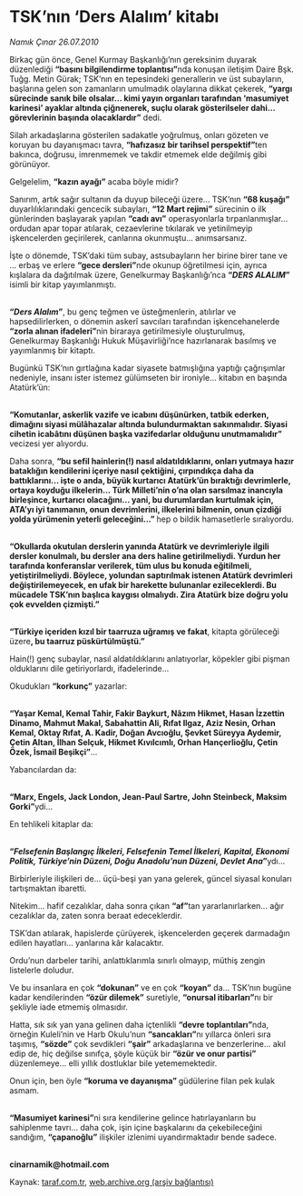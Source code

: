 # TSK’nın ‘Ders Alalım’ kitabı

*Namık Çınar 26.07.2010*

<div class="yazi"><p>Birkaç gün önce, Genel Kurmay Başkanlığı’nın gereksinim duyarak düzenlediği <b>“basını bilgilendirme toplantısı”</b>nda konuşan iletişim Daire Bşk. Tuğg. Metin Gürak; TSK’nın en tepesindeki generallerin ve üst subayların, başlarına gelen son zamanların umulmadık olaylarına dikkat çekerek, <b>“yargı sürecinde sanık bile olsalar... kimi yayın organları tarafından ‘masumiyet karinesi’ ayaklar altında çiğnenerek, suçlu olarak gösterilseler dahi... görevlerinin başında olacaklardır”</b> dedi.</p>
<p>Silah arkadaşlarına gösterilen sadakatle yoğrulmuş, onları gözeten ve koruyan bu dayanışmacı tavra, <b>“hafızasız bir tarihsel perspektif”</b>ten bakınca, doğrusu, imrenmemek ve takdir etmemek elde değilmiş gibi görünüyor.</p>
<p>Gelgelelim, <b>“kazın ayağı”</b> acaba böyle midir?</p>
<p>Sanırım, artık sağır sultanın da duyup bileceği üzere... TSK’nın <b>“68 kuşağı”</b> duyarlılıklarındaki gencecik subayları, <b>“12 Mart rejimi”</b> sürecinin o ilk günlerinden başlayarak yapılan <b>“cadı avı”</b> operasyonlarla tırpanlanmışlar... ordudan apar topar atılarak, cezaevlerine tıkılarak ve yetinilmeyip işkencelerden geçirilerek, canlarına okunmuştu... anımsarsanız.</p>
<p>İşte o dönemde, TSK’daki tüm subay, astsubayların her birine birer tane ve ... erbaş ve erlere <b>“gece dersleri”</b>nde okunup öğretilmesi için, ayrıca kışlalara da dağıtılmak üzere, Genelkurmay Başkanlığı’nca <b>“<i>DERS ALALIM</i>”</b> isimli bir kitap yayımlanmıştı.</p>
<p><b><br/>“<i>Ders Alalım</i>”</b>, bu genç teğmen ve üsteğmenlerin, atılırlar ve hapsedilirlerken, o dönemin askerî savcıları tarafından işkencehanelerde <b>“zorla alınan ifadeleri”</b>nin biraraya getirilmesiyle oluşturulmuş, Genelkurmay Başkanlığı Hukuk Müşavirliği’nce hazırlanarak basılmış ve yayımlanmış bir kitaptı.</p>
<p>Bugünkü TSK’nın gırtlağına kadar siyasete batmışlığına yaptığı çağrışımlar nedeniyle, insanı ister istemez gülümseten bir ironiyle... kitabın en başında Atatürk’ün:</p>
<p><b><br/>“Komutanlar, askerlik vazife ve icabını düşünürken, tatbik ederken, dimağını siyasi mülâhazalar altında bulundurmaktan sakınmalıdır. Siyasi cihetin icabâtını düşünen başka vazifedarlar olduğunu unutmamalıdır” </b>vecizesi yer alıyordu.</p>
<p>Daha sonra, <b>“bu sefil hainlerin(!) nasıl aldatıldıklarını, onları yutmaya hazır bataklığın kendilerini içeriye nasıl çektiğini, çırpındıkça daha da battıklarını... işte o anda, büyük kurtarıcı Atatürk’ün bıraktığı devrimlerle, ortaya koyduğu ilkelerin... Türk Milleti’nin o’na olan sarsılmaz inancıyla birleşince, kurtarıcı olacağını... yani, bu durumlardan kurtulmak için, ATA’yı iyi tanımanın, onun devrimlerini, ilkelerini bilmenin, onun çizdiği yolda yürümenin yeterli geleceğini...” </b>hep o bildik hamasetlerle sıralıyordu.</p>
<p><b><br/>“Okullarda okutulan derslerin yanında Atatürk ve devrimleriyle ilgili dersler konulmalı, bu dersler ana ders haline getirilmeliydi. Yurdun her tarafında konferanslar verilerek, tüm ulus bu konuda eğitilmeli, yetiştirilmeliydi. Böylece, yolundan saptırılmak istenen Atatürk devrimleri değiştirilemeyecek, en ufak bir harekette bulunanlar ezileceklerdi. Bu mücadele TSK’nın başlıca kaygısı olmalıydı. Zira Atatürk bize doğru yolu çok evvelden çizmişti.”</b></p>
<p><b><br/>“Türkiye içeriden kızıl bir taarruza uğramış ve fakat</b>, kitapta görüleceği üzere<b>, bu taarruz püskürtülmüştü.”</b></p>
<p>Hain(!) genç subaylar, nasıl aldatıldıklarını anlatıyorlar, köpekler gibi pişman olduklarını dile getiriyorlardı, ifadelerinde...</p>
<p>Okudukları <b>“korkunç”</b> yazarlar:</p>
<p><b><br/>“Yaşar Kemal, Kemal Tahir, Fakir Baykurt, Nâzım Hikmet, Hasan İzzettin Dinamo, Mahmut Makal, Sabahattin Ali, Rıfat Ilgaz, Aziz Nesin, Orhan Kemal, Oktay Rıfat, A. Kadir, Doğan Avcıoğlu, Şevket Süreyya Aydemir, Çetin Altan, İlhan Selçuk, Hikmet Kıvılcımlı, Orhan Hançerlioğlu, Çetin Özek, İsmail Beşikçi”</b>...</p>
<p>Yabancılardan da:</p>
<p><b><br/>“Marx, Engels, Jack London, Jean-Paul Sartre, John Steinbeck, Maksim Gorki”</b>ydi...</p>
<p>En tehlikeli kitaplar da:</p>
<p><b><br/>“<i>Felsefenin Başlangıç İlkeleri, Felsefenin Temel İlkeleri, Kapital, Ekonomi Politik, Türkiye’nin Düzeni, Doğu Anadolu’nun Düzeni, Devlet Ana</i>”</b>ydı...</p>
<p>Birbirleriyle ilişkileri de... üçü-beşi yan yana gelerek, güncel siyasal konuları tartışmaktan ibaretti.</p>
<p>Nitekim... hafif cezalıklar, daha sonra çıkan <b>“af”</b>tan yararlanırlarken... ağır cezalıklar da, zaten sonra beraat edeceklerdir.</p>
<p>TSK’dan atılarak, hapislerde çürüyerek, işkencelerden geçerek darmadağın edilen hayatları... yanlarına kâr kalacaktır.</p>
<p>Ordu’nun darbeler tarihi, anlattıklarımla sınırlı olmayıp, müthiş zengin listelerle doludur.</p>
<p>Ve bu insanlara en çok <b>“dokunan”</b> ve en çok <b>“koyan”</b> da... TSK’nın bugüne kadar kendilerinden <b>“özür dilemek”</b> suretiyle, <b>“onursal itibarları”</b>nı bir şekliyle iade etmemiş olmasıdır.</p>
<p>Hatta, sık sık yan yana gelinen daha içtenlikli <b>“devre toplantıları”</b>nda, örneğin Kuleli’nin ve Harb Okulu’nun <b>“sancakları”</b>nı yıllarca önleri sıra taşımış, <b>“sözde”</b> çok sevdikleri <b>“şair”</b> arkadaşlarına ve benzerlerine... akıl edip de, hiç değilse sınıfça, şöyle küçük bir <b>“özür ve onur partisi”</b> düzenlemeye... elli yıllık dostluklar bile yetememektedir.</p>
<p>Onun için, ben öyle <b>“koruma ve dayanışma” </b>güdülerine filan pek kulak asmam.</p>
<p><b><br/>“Masumiyet karinesi”</b>ni sıra kendilerine gelince hatırlayanların bu sahiplenme tavrı... daha çok, işin içine başkalarını da çekebileceğini sandığım, <b>“çapanoğlu”</b> ilişkiler izlenimi uyandırmaktadır bende sadece.</p>
<p><b><br/>cinarnamik@hotmail.com</b></p></div>

Kaynak: [taraf.com.tr](http://www.taraf.com.tr:80/namik-cinar/makale-tsk-nin-ders-alalim-kitabi.htm), [web.archive.org (arşiv bağlantısı)](http://web.archive.org/web/20100729033931/http://www.taraf.com.tr:80/namik-cinar/makale-tsk-nin-ders-alalim-kitabi.htm)
